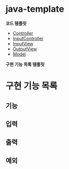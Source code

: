 # java-template

**코드 템플릿**

* [Controller](https://github.com/reddevilmidzy/java-template/blob/main/Controller.java)
* [InputController](https://github.com/reddevilmidzy/java-template/blob/main/InputController.java)
* [InputView](https://github.com/reddevilmidzy/java-template/blob/main/InputView.java)
* [OutputView](https://github.com/reddevilmidzy/java-template/blob/main/OutputView.java)
* [Model](https://github.com/reddevilmidzy/java-template/blob/main/Model.java)


**구현 기능 목록 템플릿**

# 구현 기능 목록

## 기능


## 입력


## 출력


## 예외

